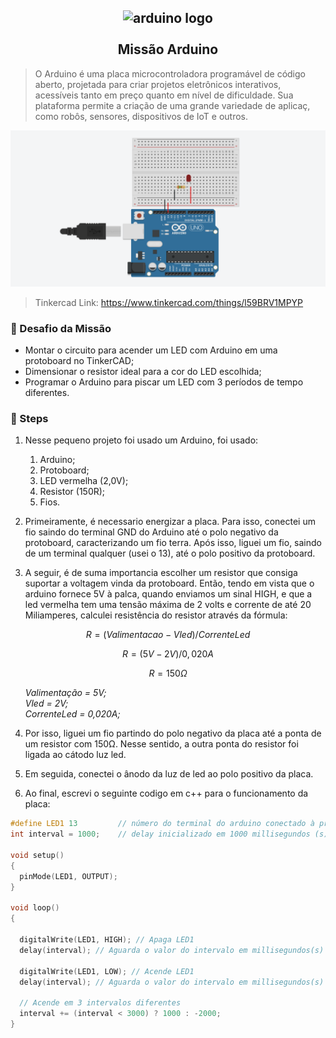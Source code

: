 <h2 align="center">
    <img src="https://www.redbytes.in/wp-content/uploads/2018/04/arduino-1-logo-png-transparent.png" alt="arduino logo" height="200" width="200"></br>
    <br> Missão Arduino </br>
</h2>

> O Arduino é uma placa microcontroladora programável de código aberto, projetada para criar projetos eletrônicos interativos, acessíveis tanto em preço quanto em nível de dificuldade. Sua plataforma permite a criação de uma grande variedade de aplicaç, como robôs, sensores, dispositivos de IoT e outros. 

<img src="./circuito.png"> </igm>
>Tinkercad Link: https://www.tinkercad.com/things/l59BRV1MPYP

### 🎯 Desafio da Missão
- Montar o circuito para acender um LED com Arduino em uma protoboard no TinkerCAD;
- Dimensionar o resistor ideal para a cor do LED escolhida;
- Programar o Arduino para piscar um LED com 3 períodos de tempo diferentes.

### 📒 Steps
1. Nesse pequeno projeto foi usado um Arduino, foi usado:
    1. Arduino;
    2. Protoboard;
    3. LED vermelha (2,0V);
    4. Resistor (150R);
    5. Fios.
    
2. Primeiramente, é necessario energizar a placa. Para isso, conectei um fio saindo do terminal GND do Arduino até o polo negativo da protoboard, caracterizando um fio terra. Após isso, liguei um fio, saindo de um terminal qualquer (usei o 13), até o polo positivo da protoboard.

3. A seguir, é de suma importancia escolher um resistor que consiga suportar a voltagem vinda da protoboard. Então, tendo em vista que o arduino fornece 5V à palca, quando enviamos um sinal HIGH, e que a led vermelha tem uma tensão máxima de 2 volts e corrente de até 20 Miliamperes, calculei resistência do resistor através da fórmula:

$$
R = (Valimentacao - Vled)/CorrenteLed
$$

$$
R = (5V -  2V)/0,020A
$$

$$
R = 150Ω
$$

<ul>
    <em> Valimentação = 5V; </em><br>
    <em> Vled = 2V; </em><br>
    <em> CorrenteLed = 0,020A; </em>
    
</ul>

4. Por isso, liguei um fio partindo do polo negativo da placa até a ponta de um resistor com 150Ω. Nesse sentido, a outra ponta do resistor foi ligada ao cátodo luz led.

5. Em seguida, conectei o ânodo da luz de led ao polo positivo da placa.

6. Ao final, escrevi o seguinte codigo em c++ para o funcionamento da placa:

``` cpp
#define LED1 13         // número do terminal do arduino conectado à protoboard
int interval = 1000;    // delay inicializado em 1000 millisegundos (s)	

void setup()
{
  pinMode(LED1, OUTPUT);
}

void loop()
{
  
  digitalWrite(LED1, HIGH); // Apaga LED1
  delay(interval); // Aguarda o valor do intervalo em millisegundos(s)
  
  digitalWrite(LED1, LOW); // Acende LED1
  delay(interval); // Aguarda o valor do intervalo em millisegundos(s)
   
  // Acende em 3 intervalos diferentes
  interval += (interval < 3000) ? 1000 : -2000;
}
```

